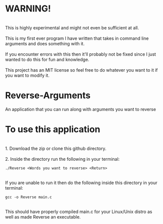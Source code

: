 # WARNING!
<br>This is highly experimental and might not even be sufficient at all.<br>
<br>This is my first ever program I have written that takes in command line arguments and does something with it.<br>
<br>If you encounter errors with this then it'll probably not be fixed since I just wanted to do this for fun and knowledge.<br>
<br>This project has an MIT license so feel free to do whatever you want to it if you want to modify it.<br>

# Reverse-Arguments
An application that you can run along with arguments you want to reverse

# To use this application
<br>1. Download the zip or clone this github directory. <br>
<br>2. Inside the directory run the following in your terminal:
```
./Reverse <Words you want to reverse> <Return>
```
<br>If you are unable to run it then do the following inside this directory in your terminal:
```
gcc -o Reverse main.c
```
<br>This should have properly compiled main.c for your Linux/Unix distro as well as made Reverse an executable.<br> 
